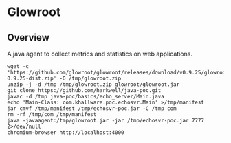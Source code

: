 Glowroot
=================
Overview
---------------
A java agent to collect metrics and statistics on web applications.

```shell
wget -c 'https://github.com/glowroot/glowroot/releases/download/v0.9.25/glowroot-0.9.25-dist.zip' -O /tmp/glowroot.zip
unzip -j -d /tmp /tmp/glowroot.zip glowroot/glowroot.jar
git clone https://github.com/harkwell/java-poc.git
javac -d /tmp java-poc/basics/echo_server/Main.java
echo 'Main-Class: com.khallware.poc.echosvr.Main' >/tmp/manifest
jar cmvf /tmp/manifest /tmp/echosvr-poc.jar -C /tmp com
rm -rf /tmp/com /tmp/manifest
java -javaagent:/tmp/glowroot.jar -jar /tmp/echosvr-poc.jar 7777 2>/dev/null
chromium-browser http://localhost:4000
```
